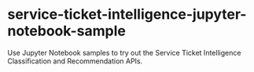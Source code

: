 # service-ticket-intelligence-jupyter-notebook-sample
Use Jupyter Notebook samples to try out the Service Ticket Intelligence Classification and Recommendation APIs.
